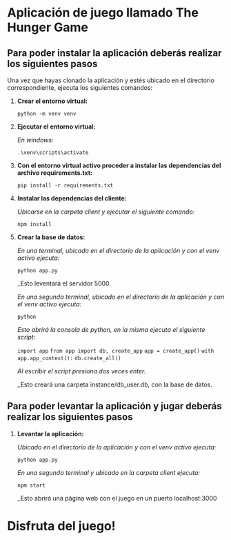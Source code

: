 # Aplicación de juego llamado The Hunger Game

## Para poder instalar la aplicación deberás realizar los siguientes pasos

Una vez que hayas clonado la aplicación y estés ubicado en el directorio correspondiente, ejecuta los siguientes comandos:

1. **Crear el entorno virtual:**

    `python -m venv venv`

3. **Ejecutar el entorno virtual:**

    _En windows:_

    `.\venv\scripts\activate`

2. **Con el entorno virtual activo proceder a instalar las dependencias del archivo requirements.txt:**

    `pip install -r requirements.txt`

3. **Instalar las dependencias del cliente:**

    _Ubicarse en la carpeta client y ejecutar el siguiente comando:_

    `npm install`

4. **Crear la base de datos:**

    _En una terminal, ubicado en el directorio de la aplicación y con el venv activo ejecuta:_

    `python app.py`

    _Esto leventará el servidor 5000.

    _En una segunda terminal, ubicado en el directorio de la aplicación y con el venv activo ejecuta:_

    `python`

    _Esto abrirá la consola de python, en la misma ejecuta el siguiente script:_

    `import app`
    `from app import db, create_app`
    `app = create_app()`
    `with app.app_context():`
    `db.create_all()`

    _Al escribir el script presiona dos veces enter._

    _Esto creará una carpeta instance/db_user.db, con la base de datos.


## Para poder levantar la aplicación y jugar deberás realizar los siguientes pasos

1. **Levantar la aplicación:**

    _Ubicado en el directorio de la aplicación y con el venv activo ejecuta:_

    `python app.py`

    _En una segunda terminal y ubicado en la carpeta client ejecuta:_

    `npm start`

    _Esto abrirá una página web con el juego en un puerto localhost:3000 


# Disfruta del juego!